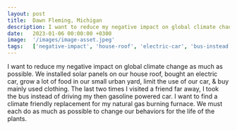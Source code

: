 ```yaml
---
layout: post
title:  Dawn Fleming, Michigan
description: I want to reduce my negative impact on global climate change as much as possible. We installed solar panels on our house roof, bought an electric car,...
date:   2023-01-06 00:00:00 +0300
image:  '/images/image-asset.jpeg'
tags:   ['negative-impact', 'house-roof', 'electric-car', 'bus-instead', 'change', 'car', 'want', 'want']
---
```

I want to reduce my negative impact on global climate change as much as possible. We installed solar panels on our house roof, bought an electric car, grow a lot of food in our small urban yard, limit the use of our car, & buy mainly used clothing. The last two times I visited a friend far away, I took the bus instead of driving my then gasoline powered car. I want to find a climate friendly replacement for my natural gas burning furnace. We must each do as much as possible to change our behaviors for the life of the plants.

